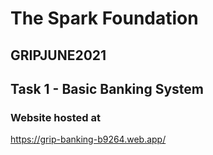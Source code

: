 # The Spark Foundation

##  GRIPJUNE2021

## Task 1 - Basic Banking System

### Website hosted at

https://grip-banking-b9264.web.app/

